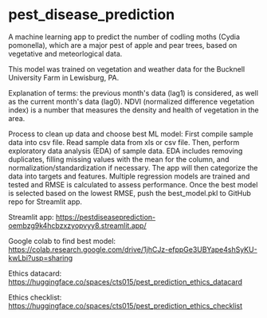 # pest_disease_prediction
A machine learning app to predict the number of codling moths (Cydia pomonella), which are a major pest of apple and pear trees, based on vegetative and meteorlogical data.

This model was trained on vegetation and weather data for the Bucknell University Farm in Lewisburg, PA.

Explanation of terms: the previous month's data (lag1) is considered, as well as the current month's data (lag0). NDVI (normalized difference vegetation index) is a number that measures the density and health of vegetation in the area.

Process to clean up data and choose best ML model:
First compile sample data into csv file.
Read sample data from xls or csv file.
Then, perform exploratory data analysis (EDA) of sample data.
EDA includes removing duplicates, filling missing values with the mean for the column, and normalization/standardization if necessary.
The app will then categorize the data into targets and features.
Multiple regression models are trained and tested and RMSE is calculated to assess performance.
Once the best model is selected based on the lowest RMSE, push the best_model.pkl to GitHub repo for Streamlit app.

Streamlit app:
https://pestdiseaseprediction-oembzg9k4hcbzxzyopvyy8.streamlit.app/

Google colab to find best model:
https://colab.research.google.com/drive/1jhCJz-efppGe3UBYape4shSyKU-kwLbi?usp=sharing

Ethics datacard:
https://huggingface.co/spaces/cts015/pest_prediction_ethics_datacard

Ethics checklist:
https://huggingface.co/spaces/cts015/pest_prediction_ethics_checklist
